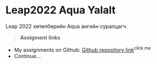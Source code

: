# Leap2022 Aqua Yalalt

Leap 2022 хөтөлбөрийн Aqua ангийн суралцагч.

> **Assigment links**

- My assignments on Github: [Github repository link](https://github.com/Yalalt/Leap-Aqua-Yalaltg.git)<sup>click me</sup>
- Continue...
